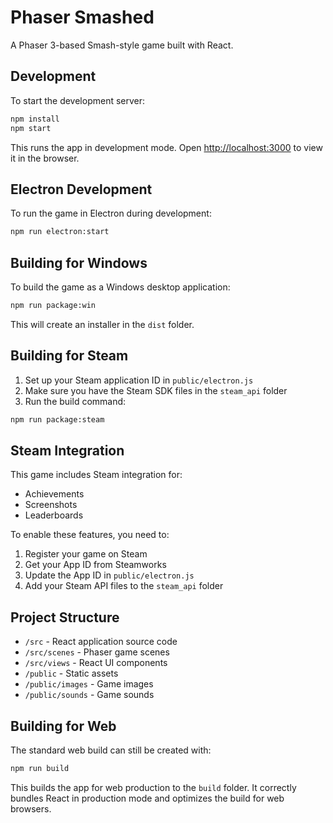 # Phaser Smashed

A Phaser 3-based Smash-style game built with React.

## Development

To start the development server:

```bash
npm install
npm start
```

This runs the app in development mode. Open [http://localhost:3000](http://localhost:3000) to view it in the browser.

## Electron Development

To run the game in Electron during development:

```bash
npm run electron:start
```

## Building for Windows

To build the game as a Windows desktop application:

```bash
npm run package:win
```

This will create an installer in the `dist` folder.

## Building for Steam

1. Set up your Steam application ID in `public/electron.js`
2. Make sure you have the Steam SDK files in the `steam_api` folder
3. Run the build command:

```bash
npm run package:steam
```

## Steam Integration

This game includes Steam integration for:
- Achievements
- Screenshots
- Leaderboards

To enable these features, you need to:
1. Register your game on Steam
2. Get your App ID from Steamworks
3. Update the App ID in `public/electron.js`
4. Add your Steam API files to the `steam_api` folder

## Project Structure

- `/src` - React application source code
- `/src/scenes` - Phaser game scenes
- `/src/views` - React UI components
- `/public` - Static assets
- `/public/images` - Game images
- `/public/sounds` - Game sounds

## Building for Web

The standard web build can still be created with:

```bash
npm run build
```

This builds the app for web production to the `build` folder. It correctly bundles React in production mode and optimizes the build for web browsers.
